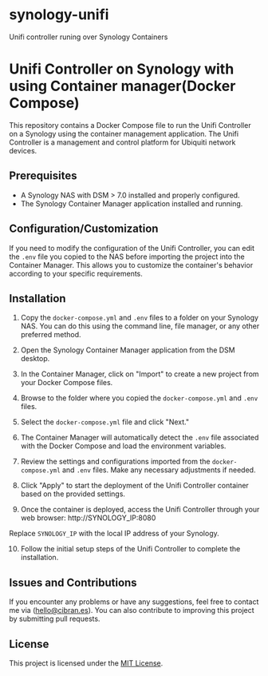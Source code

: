 # synology-unifi
Unifi controller runing over Synology Containers


# Unifi Controller on Synology with using Container manager(Docker Compose)

This repository contains a Docker Compose file to run the Unifi Controller on a Synology using the container management application. The Unifi Controller is a management and control platform for Ubiquiti network devices.

## Prerequisites

- A Synology NAS with DSM > 7.0 installed and properly configured.
- The Synology Container Manager application installed and running.

## Configuration/Customization

If you need to modify the configuration of the Unifi Controller, you can edit the `.env` file you copied to the NAS before importing the project into the Container Manager. This allows you to customize the container's behavior according to your specific requirements.

## Installation

1. Copy the `docker-compose.yml` and `.env` files to a folder on your Synology NAS. You can do this using the command line, file manager, or any other preferred method.

2. Open the Synology Container Manager application from the DSM desktop.

3. In the Container Manager, click on "Import" to create a new project from your Docker Compose files.

4. Browse to the folder where you copied the `docker-compose.yml` and `.env` files.

5. Select the `docker-compose.yml` file and click "Next."

6. The Container Manager will automatically detect the `.env` file associated with the Docker Compose and load the environment variables.

7. Review the settings and configurations imported from the `docker-compose.yml` and `.env` files. Make any necessary adjustments if needed.

8. Click "Apply" to start the deployment of the Unifi Controller container based on the provided settings.

9. Once the container is deployed, access the Unifi Controller through your web browser: http://SYNOLOGY_IP:8080

Replace `SYNOLOGY_IP` with the local IP address of your Synology.

10. Follow the initial setup steps of the Unifi Controller to complete the installation.


## Issues and Contributions

If you encounter any problems or have any suggestions, feel free to contact me via (hello@cibran.es). You can also contribute to improving this project by submitting pull requests.

## License

This project is licensed under the [MIT License](LICENSE).
